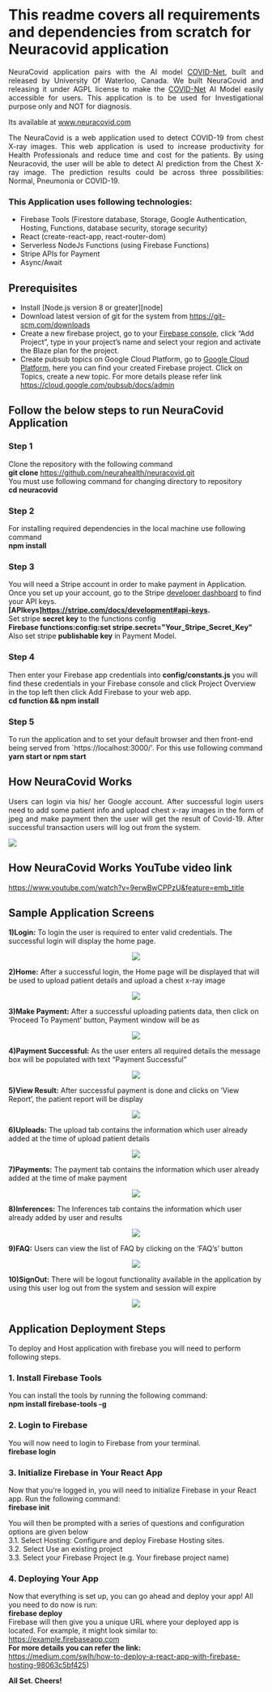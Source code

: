 # This readme covers all requirements and dependencies from scratch for Neuracovid application
<p align="justify">NeuraCovid application pairs with the AI model <a href="https://console.firebase.google.com">COVID-Net</a>, built and released by University Of Waterloo, Canada. We built NeuraCovid and releasing it under AGPL license to make the <a href="https://console.firebase.google.com">COVID-Net</a> AI Model easily accessible for users. This application is to be used for Investigational purpose only and NOT for diagnosis.</p>
 
Its available at www.neuracovid.com

<p align="justify">The NeuraCovid is a web application used to detect COVID-19 from chest X-ray images. This web application is used to increase productivity for Health Professionals and reduce time and cost for the patients. By using Neuracovid, the user will be able to detect AI prediction from the Chest X-ray image. The prediction results could be across three possibilities: Normal, Pneumonia or COVID-19.</p>

### This Application uses following technologies:

* Firebase Tools (Firestore database, Storage, Google Authentication, Hosting, Functions, database security, storage security)
* React (create-react-app, react-router-dom)
* Serverless NodeJs Functions (using Firebase Functions)
* Stripe APIs for Payment
* Async/Await 

## Prerequisites 

* Install [Node.js version 8 or greater][node] 
*	Download latest version of git for the system from https://git-scm.com/downloads 
*	Create a new firebase project, go to your  [Firebase console](https://console.firebase.google.com), click “Add Project”, type in your project’s name and select your region and activate the Blaze plan for the project. 
* Create pubsub topics on Google Cloud Platform, go to [Google Cloud Platform](https://console.cloud.google.com), here you can find your created Firebase project. Click on Topics, create a new topic. For more details please refer link https://cloud.google.com/pubsub/docs/admin




## Follow the below steps to run NeuraCovid Application
### Step 1 
Clone the repository with the following command \
**git clone** https://github.com/neurahealth/neuracovid.git \
You must use following command for changing directory to repository \
**cd neuracovid** 
### Step 2
For installing required dependencies in the local machine use following command \
**npm install** 
### Step 3
You will need a Stripe account in order to make payment in Application. Once you set up your account, go to the Stripe [developer dashboard](https://dashboard.stripe.com/dashboard) to find your API keys.\
**[APIkeys]https://stripe.com/docs/development#api-keys.** \
Set stripe **secret key** to the functions config \
**Firebase functions:config:set stripe.secret="Your_Stripe_Secret_Key"**\
Also set stripe **publishable key**  in Payment Model.
### Step 4
 Then enter your Firebase app credentials into **config/constants.js** you will find these credentials in your Firebase console and click Project Overview in the top left then click Add Firebase to your web app.\
 **cd function && npm install** 

### Step 5
To run the application and to set your default browser and then front-end being served from `https://localhost:3000/'. For this use following command \
**yarn start or npm start**
 
## How NeuraCovid Works
<p align="justify">Users can login via his/ her Google account. After successful login users need to add some patient info and upload chest x-ray images in the form of jpeg and make payment then the user will get the result of Covid-19. After successful transaction users will log out from the system.</p>

<img src="Workflow.png">
 
## How NeuraCovid Works YouTube video link 
https://www.youtube.com/watch?v=9erwBwCPPzU&feature=emb_title

## Sample Application Screens
**1)Login:** To login the user is required to enter valid credentials. The successful login will display the home page.
<p align="center"><img src="src/assets/images/login.png"></p>

**2)Home:** After a successful login, the Home page will be displayed that will be used to upload patient details and upload a chest x-ray image
<p align="center"><img src="src/assets/images/patientDetails.png"></p>

**3)Make Payment:** After a successful uploading patients data, then click on  ‘Proceed To Payment’ button, Payment window will be as 
<p align="center"><img src="src/assets/images/makePyament.png"></p>

**4)Payment Successful:** As the user enters all required details the message box will be populated with text “Payment Successful”
<p align="center"><img src="src/assets/images/PaymentSuccess.png"></p>

**5)View Result:** After successful payment is done and clicks on ‘View Report’, the patient report will be display
<p align="center"><img src="src/assets/images/results.png"></p>

**6)Uploads:** The upload tab contains the information which user already  added at the time of upload patient details
<p align="center"><img src="src/assets/images/uploadList.png"></p>


**7)Payments:** The payment tab contains the information which user already added at the time of make payment
<p align="center"><img src="src/assets/images/paymentList.png"></p>


**8)Inferences:** The Inferences tab contains the information which user already added by user and results
<p align="center"><img src="src/assets/images/inference.png"></p>


**9)FAQ:** Users can view the list of FAQ by clicking on the ‘FAQ’s’ button
<p align="center"><img src="src/assets/images/faq.png"></p>


**10)SignOut:** There will be logout functionality available in the application by using this user log out from the system and session    will expire
<p align="center"><img src="src/assets/images/signOut.png"></p>


## Application Deployment Steps

To deploy and Host application with firebase you will need to perform following steps.

### 1. Install Firebase Tools 
You can install the tools by running the following command: \
**npm install firebase-tools -g** 

### 2. Login to Firebase 
You will now need to login to Firebase from your terminal. \
**firebase login**

### 3. Initialize Firebase in Your React App
Now that you’re logged in, you will need to initialize Firebase in your React app. Run the following command:\
**firebase init**

You will then be prompted with a series of questions and configuration options are given below\
3.1. Select Hosting: Configure and deploy Firebase Hosting sites.\
3.2. Select Use an existing project\
3.3. Select your Firebase Project (e.g. Your firebase project name)

### 4. Deploying Your App
Now that everything is set up, you can go ahead and deploy your app! All you need to do now is run:\
**firebase deploy**\
Firebase will then give you a unique URL where your deployed app is located. For example, it might look similar to:\
https://example.firebaseapp.com \
**For more details you can refer the link:**\
https://medium.com/swlh/how-to-deploy-a-react-app-with-firebase-hosting-98063c5bf425)
 
**All Set. Cheers!**

